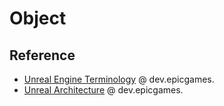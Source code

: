 # Object

## Reference

- [Unreal Engine Terminology](https://dev.epicgames.com/documentation/en-us/unreal-engine/unreal-engine-terminology) @ dev.epicgames.
- [Unreal Architecture](https://dev.epicgames.com/documentation/en-us/unreal-engine/programming-in-the-unreal-engine-architecture) @ dev.epicgames.